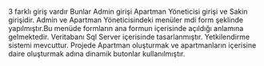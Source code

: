 3 farklı giriş vardır Bunlar Admin girişi Apartman Yöneticisi girişi ve Sakin girişidir.
Admin ve Apartman Yöneticisindeki menüler mdi form şeklinde yapılmıştır.Bu menüde formların ana formun içerisinde açıldığı anlamına gelmektedir.
Veritabanı Sql Server içerisinde tasarlanmıştır.
Yetkilendirme sistemi mevcuttur.
Projede Apartman oluşturmak ve apartmanların içerisine daire oluşturmak adına dinamik butonlar kullanılmıştır.
